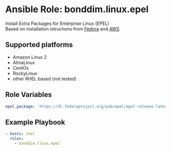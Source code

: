 # Ansible Role: bonddim.linux.epel

Install Extra Packages for Enterprise Linux (EPEL)<br>
Based on installation istructions from [Fedora](https://fedoraproject.org/wiki/EPEL) and [AWS](https://aws.amazon.com/premiumsupport/knowledge-center/ec2-enable-epel/)

## Supported platforms
* Amazon Linux 2
* AlmaLinux
* CentOs
* RockyLinux
* other RHEL based (not tested)


## Role Variables
```yaml
epel_package: 'https://dl.fedoraproject.org/pub/epel/epel-release-latest-{{ ansible_distribution_major_version }}.noarch.rpm'
```

## Example Playbook
```yaml
- hosts: rhel
  roles:
    - bonddim.linux.epel
```
